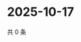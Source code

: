 # 2025-10-17

共 0 条

<!-- BEGIN ZHIHUVIDEO -->
<!-- 最后更新时间 Fri Oct 17 2025 17:13:03 GMT+0800 (China Standard Time) -->

<!-- END ZHIHUVIDEO -->
